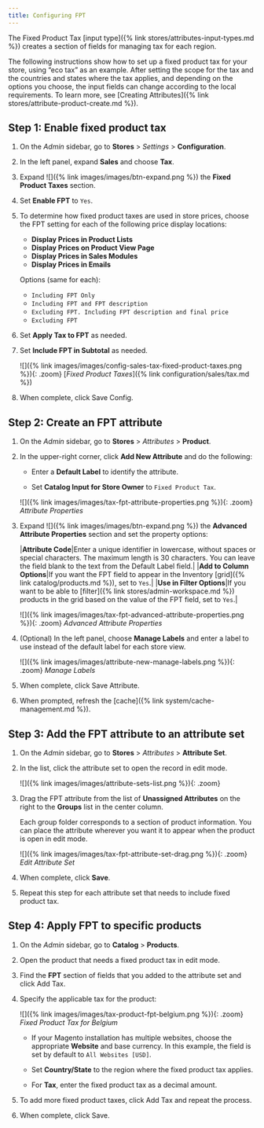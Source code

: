 ```yaml
---
title: Configuring FPT
---
```


The Fixed Product Tax [input type]({% link stores/attributes-input-types.md %}) creates a section of fields for managing tax for each region.

The following instructions show how to set up a fixed product tax for your store, using “eco tax” as an example. After setting the scope for the tax and the countries and states where the tax applies, and depending on the options you choose, the input fields can change according to the local requirements. To learn more, see [Creating Attributes]({% link stores/attribute-product-create.md %}).

## Step 1: Enable fixed product tax

1. On the _Admin_ sidebar, go to **Stores** > _Settings_ > **Configuration**.

1. In the left panel, expand **Sales** and choose **Tax**.

1. Expand ![]({% link images/images/btn-expand.png %}) the **Fixed Product Taxes** section.

1. Set **Enable FPT** to `Yes`.

1. To determine how fixed product taxes are used in store prices, choose the FPT setting for each of the following price display locations:

   - **Display Prices in Product Lists**
   - **Display Prices on Product View Page**
   - **Display Prices in Sales Modules**
   - **Display Prices in Emails**

   Options (same for each):

   - `Including FPT Only`
   - `Including FPT and FPT description`
   - `Excluding FPT. Including FPT description and final price`
   - `Excluding FPT`

1. Set **Apply Tax to FPT** as needed.

1. Set **Include FPT in Subtotal** as needed.

   ![]({% link images/images/config-sales-tax-fixed-product-taxes.png %}){: .zoom}
   [_Fixed Product Taxes_]({% link configuration/sales/tax.md %})

1. When complete, click <span class="btn">Save Config</span>.

## Step 2: Create an FPT attribute

1. On the _Admin_ sidebar, go to **Stores** > _Attributes_ > **Product**.

1. In the upper-right corner, click **Add New Attribute** and do the following:

   - Enter a **Default Label** to identify the attribute.

   - Set **Catalog Input for Store Owner** to `Fixed Product Tax`.

   ![]({% link images/images/tax-fpt-attribute-properties.png %}){: .zoom}
   _Attribute Properties_

1. Expand ![]({% link images/images/btn-expand.png %}) the **Advanced Attribute Properties** section and set the property options:

   |**Attribute Code**|Enter a unique identifier in lowercase, without spaces or special characters. The maximum length is 30 characters. You can leave the field blank to the text from the Default Label field.|
   |**Add to Column Options**|If you want the FPT field to appear in the Inventory [grid]({% link catalog/products.md %}), set to `Yes`.|
   |**Use in Filter Options**|If you want to be able to [filter]({% link stores/admin-workspace.md %}) products in the grid based on the value of the FPT field, set to `Yes`.|

   ![]({% link images/images/tax-fpt-advanced-attribute-properties.png %}){: .zoom}
   _Advanced Attribute Properties_

1. (Optional) In the left panel, choose **Manage Labels** and enter a label to use instead of the default label for each store view.

   ![]({% link images/images/attribute-new-manage-labels.png %}){: .zoom}
   _Manage Labels_

1. When complete, click <span class="btn">Save Attribute</span>.

1. When prompted, refresh the [cache]({% link system/cache-management.md %}).

## Step 3: Add the FPT attribute to an attribute set

1. On the _Admin_ sidebar, go to **Stores** > _Attributes_ > **Attribute Set**.

1. In the list, click the attribute set to open the record in edit mode.

   ![]({% link images/images/attribute-sets-list.png %}){: .zoom}

1. Drag the FPT attribute from the list of **Unassigned Attributes** on the right to the **Groups** list in the center column.

   Each group folder corresponds to a section of product information. You can place the attribute wherever you want it to appear when the product is open in edit mode.

   ![]({% link images/images/tax-fpt-attribute-set-drag.png %}){: .zoom}
   _Edit Attribute Set_

1. When complete, click **Save**.

1. Repeat this step for each attribute set that needs to include fixed product tax.

## Step 4: Apply FPT to specific products

1. On the _Admin_ sidebar, go to **Catalog** > **Products**.

1. Open the product that needs a fixed product tax in edit mode.

1. Find the **FPT** section of fields that you added to the attribute set and click <span class="btn">Add Tax</span>.

1. Specify the applicable tax for the product:

   ![]({% link images/images/tax-product-fpt-belgium.png %}){: .zoom}
   _Fixed Product Tax for Belgium_

   - If your Magento installation has multiple websites, choose the appropriate **Website** and base currency. In this example, the field is set by default to `All Websites [USD]`.

   - Set **Country/State** to the region where the fixed product tax applies.

   - For **Tax**, enter the fixed product tax as a decimal amount.

1. To add more fixed product taxes, click <span class="btn">Add Tax</span> and repeat the process.

1. When complete, click <span class="btn">Save</span>.
